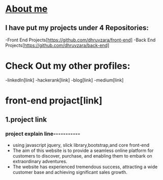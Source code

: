 # [About me](https://github.com/dhruvzara)

## I have put my projects under 4 Repositories:
-Front End Projects[https://github.com/dhruvzara/front-end]
-Back End Projects[https://github.com/dhruvzara/back-end]

# Check Out my other profiles:
-linkedIn[link]
-hackerank[link]
-blog[link]
-medium[link]

# front-end projact[link]
## 1.project link

### project explain line-----------
- using javascript jquery, slick library,bootstrap,and core front-end
- The aim of this website is to provide a seamless online platform for customers to discover, purchase, and  enabling them to embark on extraordinary adventures.
- The website has experienced tremendous success, attracting a wide customer base and achieving significant sales growth.
